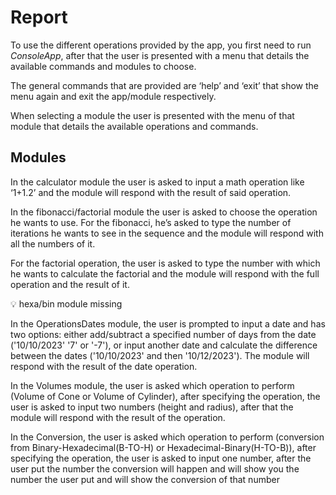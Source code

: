 # Report

To use the different operations provided by the app, you first need to run *ConsoleApp*, after that the user is presented with a menu that details the available commands and modules to choose.

The general commands that are provided are ‘help’ and ‘exit’ that show the menu again and exit the app/module respectively.

When selecting a module the user is presented with the menu of that module that details the available operations and commands.

## Modules

In the calculator module the user is asked to input a math operation like ‘1+1.2’ and the module will respond with the result of said operation.

In the fibonacci/factorial module the user is asked to choose the operation he wants to use.
For the fibonacci, he’s asked to type the number of iterations he wants to see in the sequence and the module will respond with all the numbers of it.

For the factorial operation, the user is asked to type the number with which he wants to calculate the factorial and the module will respond with the full operation and the result of it.

<aside>
💡 hexa/bin module missing
</aside>

In the OperationsDates module, the user is prompted to input a date and has two options: either add/subtract a specified number of days from the date ('10/10/2023' '7' or '-7'), or input another date and calculate the difference between the dates ('10/10/2023' and then '10/12/2023'). The module will respond with the result of the date operation.

In the Volumes module, the user is asked which operation to perform (Volume of Cone or Volume of Cylinder), after specifying the operation, the user is asked to input two numbers (height and radius), after that the module will respond with the result of the operation.

In the Conversion, the user is asked which operation to perform (conversion from Binary-Hexadecimal(B-TO-H) or Hexadecimal-Binary(H-TO-B)), after specifying the operation, the user is asked to input one number, after the user put the number the conversion will happen and will show you the number the user put and will show the conversion of that number